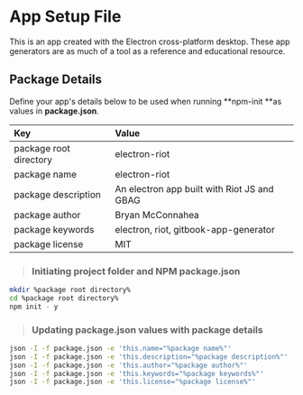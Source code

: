 # App Setup File

This is an app created with the Electron cross-platform desktop.  These app generators are as much of a tool as a reference and educational resource.

## Package Details

Define your app's details below  to be used when running **npm-init **as values in **package.json**.

| Key | Value |
| :--- | :--- |
| package root directory | electron-riot |
| package name | electron-riot |
| package description | An electron app built with Riot JS and GBAG |
| package author | Bryan McConnahea |
| package keywords | electron, riot, gitbook-app-generator |
| package license | MIT |

> ### Initiating project folder and NPM package.json

```bash
mkdir %package root directory%
cd %package root directory%
npm init - y
```

> ### Updating package.json values with package details

```bash
json -I -f package.json -e 'this.name="%package name%"'
json -I -f package.json -e 'this.description="%package description%"'
json -I -f package.json -e 'this.author="%package author%"'
json -I -f package.json -e 'this.keywords="%package keywords%"'
json -I -f package.json -e 'this.license="%package license%"'
```



